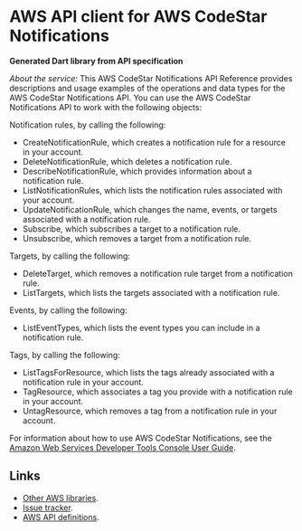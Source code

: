 # AWS API client for AWS CodeStar Notifications

**Generated Dart library from API specification**

*About the service:*
This AWS CodeStar Notifications API Reference provides descriptions and
usage examples of the operations and data types for the AWS CodeStar
Notifications API. You can use the AWS CodeStar Notifications API to work
with the following objects:

Notification rules, by calling the following:

<ul>
<li>
<a>CreateNotificationRule</a>, which creates a notification rule for a
resource in your account.
</li>
<li>
<a>DeleteNotificationRule</a>, which deletes a notification rule.
</li>
<li>
<a>DescribeNotificationRule</a>, which provides information about a
notification rule.
</li>
<li>
<a>ListNotificationRules</a>, which lists the notification rules associated
with your account.
</li>
<li>
<a>UpdateNotificationRule</a>, which changes the name, events, or targets
associated with a notification rule.
</li>
<li>
<a>Subscribe</a>, which subscribes a target to a notification rule.
</li>
<li>
<a>Unsubscribe</a>, which removes a target from a notification rule.
</li>
</ul>
Targets, by calling the following:

<ul>
<li>
<a>DeleteTarget</a>, which removes a notification rule target from a
notification rule.
</li>
<li>
<a>ListTargets</a>, which lists the targets associated with a notification
rule.
</li>
</ul>
Events, by calling the following:

<ul>
<li>
<a>ListEventTypes</a>, which lists the event types you can include in a
notification rule.
</li>
</ul>
Tags, by calling the following:

<ul>
<li>
<a>ListTagsForResource</a>, which lists the tags already associated with a
notification rule in your account.
</li>
<li>
<a>TagResource</a>, which associates a tag you provide with a notification
rule in your account.
</li>
<li>
<a>UntagResource</a>, which removes a tag from a notification rule in your
account.
</li>
</ul>
For information about how to use AWS CodeStar Notifications, see the <a
href="https://docs.aws.amazon.com/dtconsole/latest/userguide/what-is-dtconsole.html">Amazon
Web Services Developer Tools Console User Guide</a>.

## Links

- [Other AWS libraries](https://github.com/agilord/aws_client/tree/master/generated).
- [Issue tracker](https://github.com/agilord/aws_client/issues).
- [AWS API definitions](https://github.com/aws/aws-sdk-js/tree/master/apis).
